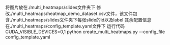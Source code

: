将图片放在./multi_heatmaps/slides文件夹下
修改./multi_heatmaps/heatmap_demo_dataset.csv文件，该文件包含./multi_heatmaps/slides文件夹下每张slide的id以及label
其余配置信息在./multi_heatmaps/config_template.yaml文件下
运行代码CUDA_VISIBLE_DEVICES=0,1 python create_multi_heatmaps.py --config_file config_template.yaml
